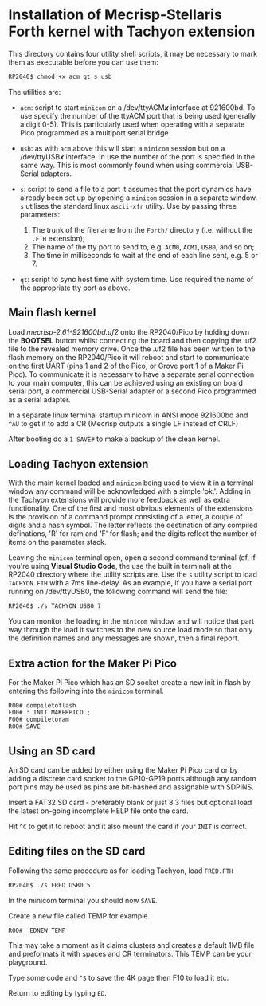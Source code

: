 # Installation of Mecrisp-Stellaris Forth kernel with Tachyon extension

This directory contains four utility shell scripts, it may be necessary to mark them as executable before you can use them:
```bash
RP2040$ chmod +x acm qt s usb
```

The utilities are:
* `acm`: script to start `minicom` on a /dev/ttyACM***x*** interface at 921600bd. To use specify the number of the ttyACM port that is being used (generally a digit 0-5). This is particularly used when operating with a separate Pico programmed as a multiport serial bridge.
* `usb`: as with `acm` above this will start a `minicom` session but on a /dev/ttyUSB***x*** interface. In use the number of the port is specified in the same way. This is most commonly found when using commercial USB-Serial adapters.
* `s`: script to send a file to a port it assumes that the port dynamics have already been set up by opening a `minicom` session in a separate window. `s` utilises the standard linux `ascii-xfr` utility. Use by passing three parameters:
   1. The trunk of the filename from the `Forth/` directory (i.e. without the `.FTH` extension);
   2. The name of the tty port to send to, e.g. `ACM0`, `ACM1`, `USB0`, and so on;
   3. The time in milliseconds to wait at the end of each line sent, e.g. 5 or 7.

* `qt`: script to sync host time with system time. Use required the name of the appropriate tty port as above.

## Main flash kernel

Load *mecrisp-2.61-921600bd.uf2* onto the RP2040/Pico by holding down the **BOOTSEL** button whilst connecting the board and then copying the .uf2 file to the revealed memory drive. Once the .uf2 file has been written to the flash memory on the RP2040/Pico it will reboot and start to communicate on the first UART (pins 1 and 2 of the Pico, or Grove port 1 of a Maker Pi Pico).  To communicate it is necessary to have a separate serial connection to your main computer, this can be achieved using an existing on board serial port, a commercial USB-Serial adapter or a second Pico programmed as a serial adapter.

In a separate linux terminal startup minicom in ANSI mode 921600bd and `^AU` to get it to add a CR (Mecrisp outputs a single LF instead of CRLF)

After booting do a `1 SAVE#` to make a backup of the clean kernel.

## Loading Tachyon extension

With the main kernel loaded and `minicom` being used to view it in a terminal window any command will be acknowledged with a simple 'ok.'. Adding in the Tachyon extensions will provide more feedback as well as extra functionality. One of the first and most obvious elements of the extensions is the provision of a command prompt consisting of a letter, a couple of digits and a hash symbol. The letter reflects the destination of any compiled definations, 'R' for ram and 'F' for flash; and the digits reflect the number of items on the parameter stack.

Leaving the `minicon` terminal open, open a second command terminal (of, if you're using **Visual Studio Code**, the use the built in terminal) at the RP2040 directory where the utility scripts are. Use the `s` utility script to load `TACHYON.FTH` with a 7ms line-delay. As an example, if you have a serial port running on /dev/ttyUSB0, the following command will send the file:
```bash
RP2040$ ./s TACHYON USB0 7
```

You can monitor the loading in the `minicom` window and will notice that part way through the load it switches to the new source load mode so that only the definition names and any messages are shown, then a final report.

## Extra action for the Maker Pi Pico

For the Maker Pi Pico which has an SD socket create a new init in flash by entering the following into the `minicom` terminal.
```forth
R00# compiletoflash
F00# : INIT MAKERPICO ;
F00# compiletoram
R00# SAVE
```

## Using an SD card

An SD card can be added by either using the Maker Pi Pico card or by adding a discrete card socket to the GP10-GP19 ports although any random port pins may be used as pins are bit-bashed and assignable with SDPINS.

Insert a FAT32 SD card - preferably blank or just 8.3 files but optional load the latest on-going incomplete HELP file onto the card.  

Hit `^C` to get it to reboot and it also mount the card if your `INIT` is correct.

## Editing files on the SD card

Following the same procedure as for loading Tachyon, load `FRED.FTH`
```bash
RP2040$ ./s FRED USB0 5  
```
In the minicom terminal you should now `SAVE`.

Create a new file called TEMP for example
```forth
R00#  EDNEW TEMP
```
This may take a moment as it claims clusters and creates a default 1MB file and preformats it with spaces and CR terminators. This TEMP can be your playground.

Type some code and `^S` to save the 4K page then F10 to load it etc.

Return to editing by typing `ED`.
